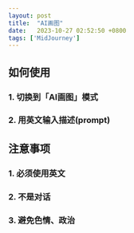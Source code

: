 ```yaml
---
layout: post
title:  "AI画图"
date:   2023-10-27 02:52:50 +0800
tags: ['MidJourney']
---
```


## 如何使用
### 1. 切换到「AI画图」模式
### 2. 用英文输入描述(prompt)

## 注意事项
### 1. 必须使用英文
### 2. 不是对话
### 3. 避免色情、政治